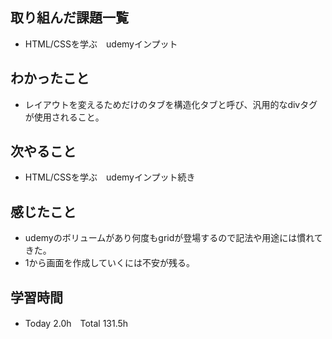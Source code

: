 ## 取り組んだ課題一覧  
- HTML/CSSを学ぶ　udemyインプット
## わかったこと
- レイアウトを変えるためだけのタブを構造化タブと呼び、汎用的なdivタグが使用されること。
## 次やること  
- HTML/CSSを学ぶ　udemyインプット続き
## 感じたこと  
- udemyのボリュームがあり何度もgridが登場するので記法や用途には慣れてきた。
- 1から画面を作成していくには不安が残る。
## 学習時間  
- Today 2.0h　Total 131.5h
